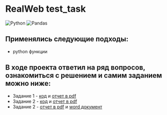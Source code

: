 # RealWeb test_task

![Python](https://img.shields.io/badge/python-3670A0?style=for-the-badge&logo=python&logoColor=ffdd54)
![Pandas](https://img.shields.io/badge/pandas-%23150458.svg?style=for-the-badge&logo=pandas&logoColor=white)

## Применялись следующие подходы:
+ python функции

## В ходе проекта ответил на ряд вопросов, ознакомиться с решением и самим заданием можно ниже:
+ Задание 1 - [код](ТЗ_Семёнов_1.ipynb) и [отчет в pdf](ТЗ_Семёнов_1.pdf) 
+ Задание 2 - [код](ТЗ_Семёнов_2.ipynb) и [отчет в pdf](ТЗ_Семёнов_2.pdf) 
+ Задание 2 - [отчет в pdf](ТЗ_Семёнов_3.pdf) и [word документ](ТЗ_Семёнов_3.docx)
